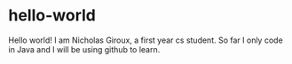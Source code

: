 # hello-world
Hello world! I am Nicholas Giroux, a first year cs student.  So  far I only code in Java and I will be using github to learn.

